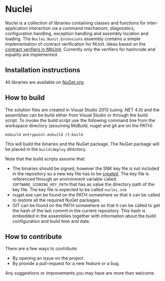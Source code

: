 # Nuclei

Nuclei is a collection of libraries containing classes and functions for inter-application interaction via a command mechanism,
diagnostics, configuration handling, exception handling and assembly location and loading. The `Nuclei.Nunit.Extensions` assembly
contains a simple implementation of contract verification for NUnit. Ideas based on the
[contract verifiers in MbUnit](http://interfacingreality.blogspot.co.nz/2009/03/contract-verifiers-in-mbunit-v307.html). Currently
only the verifiers for hashcode and equality are implemented.


## Installation instructions

All libraries are available on [NuGet.org](https://www.nuget.org/packages/Nuclei.Nunit.Extensions/).


## How to build

The solution files are created in Visual Studio 2013 (using .NET 4.0) and the assemblies can be build either from Visual Studio or
through the build script. To invoke the build script use the following command line from the workspace directory (assuming MsBuild, nuget and
git are on the PATH)

    msbuild entrypoint.msbuild /t:build

This will build the binaries and the NuGet package. The NuGet package will be placed in the `build\deploy` directory.

Note that the build scripts assume that:

* The binaries should be signed, however the SNK key file is not included in the repository so a new key file has to be [created][snkfile_msdn].
  The key file is referenced through an environment variable called `SOFTWARE_SIGNING_KEY_PATH` that has as value the directory path of the key
  file. The key file is expected to be called `nuclei.snk`
* nuget.exe can be found on the PATH somewhere so that it can be called to restore all the required NuGet packages.
* GIT can be found on the PATH somewhere so that it can be called to get the hash of the last commit in the current repository. This hash is
  embedded in the assemblies together with information about the build configuration and build time and date.


## How to contribute

There are a few ways to contribute:

* By opening an issue on the project.
* By provide a pull-request for a new feature or a bug.

Any suggestions or improvements you may have are more than welcome.

[snkfile_msdn]: http://msdn.microsoft.com/en-us/library/6f05ezxy(v=vs.110).aspx